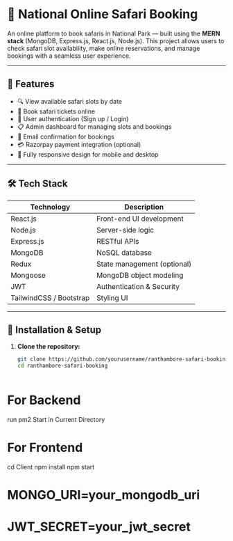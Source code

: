 # 🐅 National Online Safari Booking

An online platform to book safaris in National Park — built using the **MERN stack** (MongoDB, Express.js, React.js, Node.js). This project allows users to check safari slot availability, make online reservations, and manage bookings with a seamless user experience.



---

## 🚀 Features

- 🔍 View available safari slots by date
- 📅 Book safari tickets online
- 👥 User authentication (Sign up / Login)
- 📋 Admin dashboard for managing slots and bookings
- 📧 Email confirmation for bookings
- 💳 Razorpay payment integration (optional)
- 📱 Fully responsive design for mobile and desktop

---

## 🛠 Tech Stack

| Technology | Description                |
|------------|----------------------------|
| React.js   | Front-end UI development   |
| Node.js    | Server-side logic          |
| Express.js | RESTful APIs               |
| MongoDB    | NoSQL database             |
| Redux      | State management (optional)|
| Mongoose   | MongoDB object modeling    |
| JWT        | Authentication & Security  |
| TailwindCSS / Bootstrap | Styling UI    |

---

## 🔧 Installation & Setup

   
1. **Clone the repository:**
   ```bash
   git clone https://github.com/yourusername/ranthambore-safari-booking.git
   cd ranthambore-safari-booking
     
# For Backend
  run pm2 Start in Current Directory
  
# For Frontend
  cd Client
  npm install
  npm start  

# MONGO_URI=your_mongodb_uri
# JWT_SECRET=your_jwt_secret


     
   

